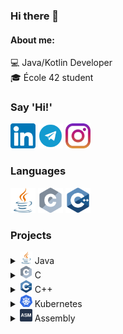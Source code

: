 ### Hi there 👋
#### About me:
:computer: Java/Kotlin Developer  
:mortar_board: École 42 student  

### Say 'Hi!'
[<img src='/contacts/linkedin.png' alt='linkedin' height='40'>](https://www.linkedin.com/in/aidar-dyuvarov-671917212/)
[<img src='/contacts/telegram.png' alt='telegram' height='40'>](https://t.me/dyuvarov)
[<img src='/contacts/inst.png' height='40'>](https://www.instagram.com/dyuvarov/)

### Languages
<img src='/languages_tools/java_512x512.png' alt='java' height='40'> <img src='/languages_tools/c_512x512.png' alt='c' height='40'> <img src='/languages_tools/cpp_512x512.png' alt='cpp' height='40'>

### Projects

<details><summary><img src='/languages_tools/java_512x512.png' alt='java' height='20'> Java</summary>

[VaccinationApp (Spring Boot App)](https://github.com/Dyuvarov/VaccinationApp)  
[Travelator (Telegram bot)](https://github.com/Dyuvarov/TravelatorBOT)  
[ClansGold (JakartaEE App)](https://github.com/Dyuvarov/ClansGold)  
[Text game](https://github.com/Dyuvarov/AlchemistConsoleGame)  
[Flights (Spring Boot web service)](https://github.com/Dyuvarov/Flights_Web_Service)    
</details>

<details><summary><img src='/languages_tools/c_512x512.png' alt='c' height='20'> C</summary>

[3D game](https://github.com/Dyuvarov/3D_game_C.git)  
[Dining philosophers](https://github.com/Dyuvarov/Dining-philosophers.git)  
[miniSHELL](https://github.com/Dyuvarov/minishell)   
</details>

<details><summary><img src='/languages_tools/cpp_512x512.png' alt='cpp' height='20'> C++</summary>

[IRC server](https://github.com/Dyuvarov/IRC_server)  
[STL containers implementation](https://github.com/Dyuvarov/CPP_Containers)

</details>

<details><summary><img src='/languages_tools/kuber_512x512.png' alt='kubernetes' height='20'> Kubernetes</summary>

[Services](https://github.com/Dyuvarov/Services)

</details>

<details><summary><img src='/languages_tools/assembler.png' alt='assembler' height='20'> Assembly</summary>

[library on assembler](https://github.com/Dyuvarov/Library_asm)

</details>
